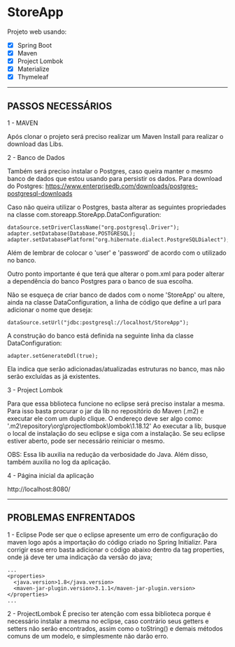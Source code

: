 # StoreApp
Projeto web usando: 

- [X] Spring Boot
- [X] Maven
- [X] Project Lombok
- [X] Materialize
- [X] Thymeleaf

----------------------
PASSOS NECESSÁRIOS
----------------------
1 - MAVEN

Após clonar o projeto será preciso realizar um Maven Install para realizar o download das Libs.

2 - Banco de Dados

Também será preciso instalar o Postgres, caso queira manter o mesmo banco de dados que estou usando para persistir os dados.
Para download do Postgres: https://www.enterprisedb.com/downloads/postgres-postgresql-downloads

Caso não queira utilizar o Postgres, basta alterar as seguintes propriedades na classe com.storeapp.StoreApp.DataConfiguration:

```
dataSource.setDriverClassName("org.postgresql.Driver");
adapter.setDatabase(Database.POSTGRESQL);
adapter.setDatabasePlatform("org.hibernate.dialect.PostgreSQLDialect");
```

Além de lembrar de colocar o 'user' e 'password' de acordo com o utilizado no banco.

Outro ponto importante é que terá que alterar o pom.xml para poder alterar a dependência do banco Postgres para o banco de sua escolha.

Não se esqueça de criar banco de dados com o nome 'StoreApp' ou altere, ainda na classe DataConfiguration, a linha de código que define a url para adicionar o nome que deseja:

```
dataSource.setUrl("jdbc:postgresql://localhost/StoreApp");
```

A construção do banco está definida na seguinte linha da classe DataConfiguration:

```
adapter.setGenerateDdl(true);
```

Ela indica que serão adicionadas/atualizadas estruturas no banco, mas não serão excluídas as já existentes.

3 - Project Lombok

  Para que essa bblioteca funcione no eclipse será preciso instalar a mesma.
  Para isso basta procurar o jar da lib no repositório do Maven (.m2) e executar ele com um duplo clique. O endereço deve ser algo como: '\.m2\repository\org\projectlombok\lombok\1.18.12'
  Ao executar a lib, busque o local de instalação do seu eclipse e siga com a instalação.
  Se seu eclipse estiver aberto, pode ser necessário reiniciar o mesmo.

OBS: Essa lib auxilia na redução da verbosidade do Java. Além disso, também auxilia no log da aplicação.

4 - Página inicial da aplicação

http://localhost:8080/

----------------------
PROBLEMAS ENFRENTADOS
----------------------
1 - Eclipse
  Pode ser que o eclipse apresente um erro de configuração do maven logo após a importação do código criado no Spring Initializr.
  Para corrigir esse erro basta adicionar o código abaixo dentro da tag properties, onde já deve ter uma indicação da versão do java;
  
  ```
  ...
  <properties>
    <java.version>1.8</java.version>
    <maven-jar-plugin.version>3.1.1</maven-jar-plugin.version>
  </properties>
  ...
  ```
2 - ProjectLombok
  É preciso ter atenção com essa biblioteca porque é necessário instalar a mesma no eclipse, caso contrário seus getters e setters não serão encontrados, assim como o toString() e demais métodos comuns de um modelo, e simplesmente não darão erro.
